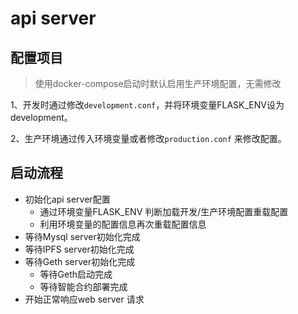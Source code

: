 # api server

## 配置项目
> 使用docker-compose启动时默认启用生产环境配置，无需修改

1、开发时通过修改`development.conf`，并将环境变量FLASK_ENV设为development。

2、生产环境通过传入环境变量或者修改`production.conf` 来修改配置。

## 启动流程
- 初始化api server配置
    - 通过环境变量FLASK_ENV 判断加载开发/生产环境配置重载配置
    - 利用环境变量的配置信息再次重载配置信息
- 等待Mysql server初始化完成
- 等待IPFS server初始化完成
- 等待Geth server初始化完成
    - 等待Geth启动完成
    - 等待智能合约部署完成   
- 开始正常响应web server 请求